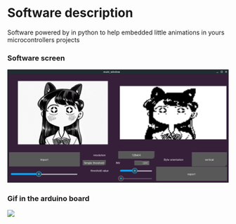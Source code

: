 
<h1>Software description</h1> 
 
Software powered by in python to help embedded little animations in yours microcontrollers projects

 <h3>Software screen</h3>
 
![Image description](https://github.com/Giovani-Pedroso/Converter-of-images-and-videos-to-128-x-64-display/blob/main/main_screen%20.png)


 <h3>Gif in the arduino board </h3>


![](https://github.com/Giovani-Pedroso/Converter-of-images-and-videos-to-128-x-64-display/blob/main/project%20demo.gif) 
